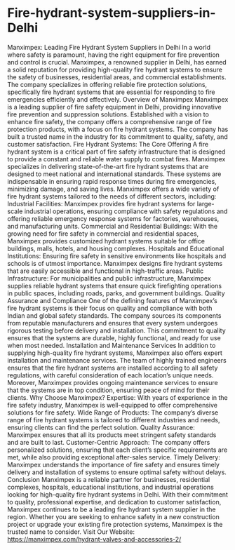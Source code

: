 # Fire-hydrant-system-suppliers-in-Delhi
Manximpex: Leading Fire Hydrant System Suppliers in Delhi
In a world where safety is paramount, having the right equipment for fire prevention and control is crucial. Manximpex, a renowned supplier in Delhi, has earned a solid reputation for providing high-quality fire hydrant systems to ensure the safety of businesses, residential areas, and commercial establishments. The company specializes in offering reliable fire protection solutions, specifically fire hydrant systems that are essential for responding to fire emergencies efficiently and effectively.
Overview of Manximpex
Manximpex is a leading supplier of fire safety equipment in Delhi, providing innovative fire prevention and suppression solutions. Established with a vision to enhance fire safety, the company offers a comprehensive range of fire protection products, with a focus on fire hydrant systems. The company has built a trusted name in the industry for its commitment to quality, safety, and customer satisfaction.
Fire Hydrant Systems: The Core Offering
A fire hydrant system is a critical part of fire safety infrastructure that is designed to provide a constant and reliable water supply to combat fires. Manximpex specializes in delivering state-of-the-art fire hydrant systems that are designed to meet national and international standards. These systems are indispensable in ensuring rapid response times during fire emergencies, minimizing damage, and saving lives.
Manximpex offers a wide variety of fire hydrant systems tailored to the needs of different sectors, including:
Industrial Facilities: Manximpex provides fire hydrant systems for large-scale industrial operations, ensuring compliance with safety regulations and offering reliable emergency response systems for factories, warehouses, and manufacturing units.
Commercial and Residential Buildings: With the growing need for fire safety in commercial and residential spaces, Manximpex provides customized hydrant systems suitable for office buildings, malls, hotels, and housing complexes.
Hospitals and Educational Institutions: Ensuring fire safety in sensitive environments like hospitals and schools is of utmost importance. Manximpex designs fire hydrant systems that are easily accessible and functional in high-traffic areas.
Public Infrastructure: For municipalities and public infrastructure, Manximpex supplies reliable hydrant systems that ensure quick firefighting operations in public spaces, including roads, parks, and government buildings.
Quality Assurance and Compliance
One of the defining features of Manximpex’s fire hydrant systems is their focus on quality and compliance with both Indian and global safety standards. The company sources its components from reputable manufacturers and ensures that every system undergoes rigorous testing before delivery and installation. This commitment to quality ensures that the systems are durable, highly functional, and ready for use when most needed.
Installation and Maintenance Services
In addition to supplying high-quality fire hydrant systems, Manximpex also offers expert installation and maintenance services. The team of highly trained engineers ensures that the fire hydrant systems are installed according to all safety regulations, with careful consideration of each location’s unique needs. Moreover, Manximpex provides ongoing maintenance services to ensure that the systems are in top condition, ensuring peace of mind for their clients.
Why Choose Manximpex?
Expertise: With years of experience in the fire safety industry, Manximpex is well-equipped to offer comprehensive solutions for fire safety.
Wide Range of Products: The company’s diverse range of fire hydrant systems is tailored to different industries and needs, ensuring clients can find the perfect solution.
Quality Assurance: Manximpex ensures that all its products meet stringent safety standards and are built to last.
Customer-Centric Approach: The company offers personalized solutions, ensuring that each client’s specific requirements are met, while also providing exceptional after-sales service.
Timely Delivery: Manximpex understands the importance of fire safety and ensures timely delivery and installation of systems to ensure optimal safety without delays.
Conclusion
Manximpex is a reliable partner for businesses, residential complexes, hospitals, educational institutions, and industrial operations looking for high-quality fire hydrant systems in Delhi. With their commitment to quality, professional expertise, and dedication to customer satisfaction, Manximpex continues to be a leading fire hydrant system supplier in the region. Whether you are seeking to enhance safety in a new construction project or upgrade your existing fire protection systems, Manximpex is the trusted name to consider.
Visit Our Website: https://manximpex.com/hydrant-valves-and-accessories-2/ 
